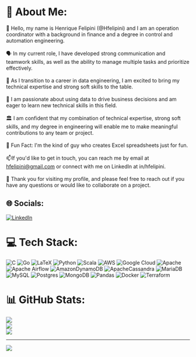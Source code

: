 # 💫 About Me:
👋 Hello, my name is Henrique Felipini (@Hfelipini) and I am an operation coordinator with a background in finance and a degree in control and automation engineering.<br><br>🗣 In my current role, I have developed strong communication and teamwork skills, as well as the ability to manage multiple tasks and prioritize effectively.<br><br>🌱 As I transition to a career in data engineering, I am excited to bring my technical expertise and strong soft skills to the table.<br><br>👀 I am passionate about using data to drive business decisions and am eager to learn new technical skills in this field.<br><br>🏛 I am confident that my combination of technical expertise, strong soft skills, and my degree in engineering will enable me to make meaningful contributions to any team or project.<br><br>🧩 Fun Fact: I'm the kind of guy who creates Excel spreadsheets just for fun.<br><br>📫If you'd like to get in touch, you can reach me by email at hfelipini@gmail.com or connect with me on LinkedIn at in/hfelipini.<br><br>💞️ Thank you for visiting my profile, and please feel free to reach out if you have any questions or would like to collaborate on a project.


## 🌐 Socials:
[![LinkedIn](https://img.shields.io/badge/LinkedIn-%230077B5.svg?logo=linkedin&logoColor=white)](https://linkedin.com/in/https://www.linkedin.com/in/hfelipini/) 

# 💻 Tech Stack:
![C](https://img.shields.io/badge/c-%2300599C.svg?style=for-the-badge&logo=c&logoColor=white) ![Go](https://img.shields.io/badge/go-%2300ADD8.svg?style=for-the-badge&logo=go&logoColor=white) ![LaTeX](https://img.shields.io/badge/latex-%23008080.svg?style=for-the-badge&logo=latex&logoColor=white) ![Python](https://img.shields.io/badge/python-3670A0?style=for-the-badge&logo=python&logoColor=ffdd54) ![Scala](https://img.shields.io/badge/scala-%23DC322F.svg?style=for-the-badge&logo=scala&logoColor=white) ![AWS](https://img.shields.io/badge/AWS-%23FF9900.svg?style=for-the-badge&logo=amazon-aws&logoColor=white) ![Google Cloud](https://img.shields.io/badge/Google%20Cloud-%234285F4.svg?style=for-the-badge&logo=google-cloud&logoColor=white) ![Apache](https://img.shields.io/badge/apache-%23D42029.svg?style=for-the-badge&logo=apache&logoColor=white) ![Apache Airflow](https://img.shields.io/badge/Apache%20Airflow-017CEE?style=for-the-badge&logo=Apache%20Airflow&logoColor=white) ![AmazonDynamoDB](https://img.shields.io/badge/Amazon%20DynamoDB-4053D6?style=for-the-badge&logo=Amazon%20DynamoDB&logoColor=white) ![ApacheCassandra](https://img.shields.io/badge/cassandra-%231287B1.svg?style=for-the-badge&logo=apache-cassandra&logoColor=white) ![MariaDB](https://img.shields.io/badge/MariaDB-003545?style=for-the-badge&logo=mariadb&logoColor=white) ![MySQL](https://img.shields.io/badge/mysql-%2300f.svg?style=for-the-badge&logo=mysql&logoColor=white) ![Postgres](https://img.shields.io/badge/postgres-%23316192.svg?style=for-the-badge&logo=postgresql&logoColor=white) ![MongoDB](https://img.shields.io/badge/MongoDB-%234ea94b.svg?style=for-the-badge&logo=mongodb&logoColor=white) ![Pandas](https://img.shields.io/badge/pandas-%23150458.svg?style=for-the-badge&logo=pandas&logoColor=white) ![Docker](https://img.shields.io/badge/docker-%230db7ed.svg?style=for-the-badge&logo=docker&logoColor=white) ![Terraform](https://img.shields.io/badge/terraform-%235835CC.svg?style=for-the-badge&logo=terraform&logoColor=white)
# 📊 GitHub Stats:
![](https://github-readme-stats.vercel.app/api?username=hfelipini&theme=dark&hide_border=false&include_all_commits=false&count_private=false)<br/>
![](https://github-readme-streak-stats.herokuapp.com/?user=hfelipini&theme=dark&hide_border=false)<br/>
![](https://github-readme-stats.vercel.app/api/top-langs/?username=hfelipini&theme=dark&hide_border=false&include_all_commits=false&count_private=false&layout=compact)

---
[![](https://visitcount.itsvg.in/api?id=hfelipini&icon=0&color=1)](https://visitcount.itsvg.in)

<!-- Proudly created with GPRM ( https://gprm.itsvg.in ) -->
